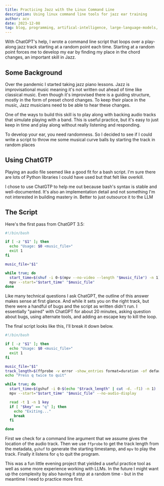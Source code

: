 ```yaml
---
title: Practicing Jazz with the Linux Command Line
description: Using linux command line tools for jazz ear training
author: acv
date: 2023-12-08
tag: blog, programming, artifical-intelligence, large-language-models, music, bash
---
```


With ChatGPT's help, I wrote a command line script that loops over a play-along jazz track starting at a random point each time. Starting at a random point forces me to develop my ear by finding my place in the chord changes, an important skill in Jazz.

## Some Background

Over the pandemic I started taking jazz piano lessons. Jazz is improvisational music meaning it's not written out ahead of time like classical music. Even though it's improvised there is a guiding structure, mostly in the form of preset chord changes. To keep their place in the music, Jazz musicians need to be able to hear these changes.

One of the ways to build this skill is to play along with backing audio tracks that simulate playing with a band. This is useful practice, but it's easy to just keep in time and play along without really listening and responding.

To develop your ear, you need randomness. So I decided to see if I could write a script to throw me some musical curve balls by starting the track in random places

## Using ChatGTP

Playing an audio file seemed like a good fit for a bash script. I'm sure there are lots of Python libraries I could have used but that felt like overkill.

I chose to use ChatGTP to help me out because bash's syntax is stable and well-documented. It's also an implementation detail and not something I'm not interested in building mastery in. Better to just outsource it to the LLM

## The Script

Here's the first pass from ChatGPT 3.5:

```bash
#!/bin/bash

if [ -z "$1" ]; then
  echo "Usage: $0 <music_file>"
  exit 1
fi

music_file="$1"

while true; do
  start_time=$(shuf -i 0-$(mpv --no-video --length "$music_file") -n 1)
  mpv --start="$start_time" "$music_file"
done
```

Like many technical questions I ask ChatGPT, the outline of this answer makes sense at first glance. And while it sets you on the right track, but there were a handful of bugs and the script as written didn't run. I essentially "paired" with ChatGPT for about 20 minutes, asking question about bugs, using alternate tools, and adding an escape key to kill the loop.

The final script looks like this, I'll break it down below.

```bash
#!/bin/bash

if [ -z "$1" ]; then
  echo "Usage: $0 <music_file>"
  exit 1
fi

music_file="$1"
track_length=$(ffprobe -v error -show_entries format=duration -of default=noprint_wrappers=1:nokey=1 "$music_file")
echo "Press q twice to quit"

while true; do
  start_time=$(gshuf -i 0-$(echo "$track_length" | cut -d. -f1) -n 1)
  mpv --start="$start_time" "$music_file" --no-audio-display

  read -t 1 -n 1 key
  if [ "$key" == "q" ]; then
    echo "Exiting..."
    break
  fi

done
```

First we check for a command line argument that we assume gives the location of the audio track. Then we use `ffprobe` to get the track length from the metadata, `gshuf` to generate the starting timestamp, and `mpv` to play the track. Finally it listens for `q` to quit the program.

This was a fun little evening project that yielded a useful practice tool as well as some more experience working with LLMs. In the future I might want up the complexity by also having it _stop_ at a random time - but in the meantime I need to practice more first.

